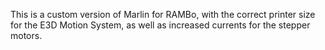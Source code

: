 This is a custom version of Marlin for RAMBo, with the correct printer size for the E3D Motion System, as well as increased currents for the stepper motors. 
